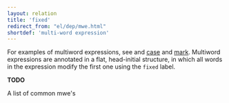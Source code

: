 ```yaml
---
layout: relation
title: 'fixed'
redirect_from: "el/dep/mwe.html"
shortdef: 'multi-word expression'
---
```


For examples of multiword expressions, see and [case]() and [mark](). 
Multiword expressions are annotated in a flat, head-initial structure,
in which all words in the expression modify the first one using the
`fixed` label.

**TODO** 

A list of common mwe's
<!-- Interlanguage links updated Út zář 29 20:31:52 CEST 2020 -->
